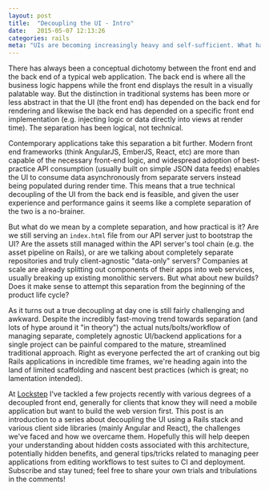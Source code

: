 ```yaml
---
layout: post
title:  "Decoupling the UI - Intro"
date:   2015-05-07 12:13:26
categories: rails
meta: "UIs are becoming increasingly heavy and self-sufficient. What happens when it becomes completely independent in a Rails application?"
---
```


There has always been a conceptual dichotomy between the front end and the back
end of a typical web application. The back end is where all the business logic
happens while the front end displays the result in a  visually palatable way.
But the distinction in traditional systems has been more or less
abstract in that the UI (the front end) has depended on the back end
for rendering and likewise the back end has depended on a specific front end
implementation (e.g. injecting logic or data directly into views at render
time). The separation has been logical, not technical.

Contemporary applications take this separation a bit further. Modern front end
frameworks (think AngularJS, EmberJS, React, etc) are more than capable of the
necessary front-end logic, and widespread adoption of best-practice API
consumption (usually built on simple JSON data feeds) enables the UI to
consume data asynchronously from separate servers instead being populated
during render time. This means that a true technical decoupling of the UI
from the back end is feasible, and given the user experience and performance
gains it seems like a complete separation of the two is a no-brainer.

But what do we mean by a complete separation, and how practical is it?
Are we still serving an `index.html` file from our API server just to bootstrap
the UI? Are the assets still managed within the API server's tool chain (e.g. the
asset pipeline on Rails), or are we talking about completely separate
repositories and truly client-agnostic "data-only" servers? Companies
at scale are already splitting out components of their apps into
web services, usually breaking up existing monolithic servers. But what about
new builds? Does it make sense to attempt this separation from the beginning of
the product life cycle?

As it turns out a true decoupling at day one is still fairly challenging and
awkward.  Despite the incredibly fast-moving trend towards separation (and lots
of hype around it "in theory") the actual nuts/bolts/workflow of managing
separate, completely agnostic UI/backend applications for a single project can
be painful compared to the mature, streamlined traditional approach. Right as
everyone perfected the art of cranking out big Rails applications in incredible
time frames, we're heading again into the land of limited scaffolding and
nascent best practices (which is great; no lamentation intended).

At [Lockstep][lockstep] I've tackled a few projects recently with various
degrees of a decoupled front end, generally for clients that know they
will need a mobile application but want to build the web version first. This
post is an introduction to a series about decoupling the UI using a
Rails stack and various client side libraries (mainly Angular and React), the
challenges we've faced and how we overcame them. Hopefully this will help
deepen your understanding about hidden costs associated with this architecture,
potentially hidden benefits, and general tips/tricks related to managing peer
applications from editing workflows to test suites to CI and deployment.
Subscribe and stay tuned; feel free to share your own trials and tribulations
in the comments!

[lockstep]: https://www.locksteplabs.com/
